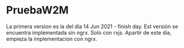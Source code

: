 # PruebaW2M

La primera version es la del dia 14 Jun 2021 - finish day. Est versión se encuentra implementada sin ngrx. Solo con rxjs.
Apartir de este dia, empieza la implementacion con ngrx.
